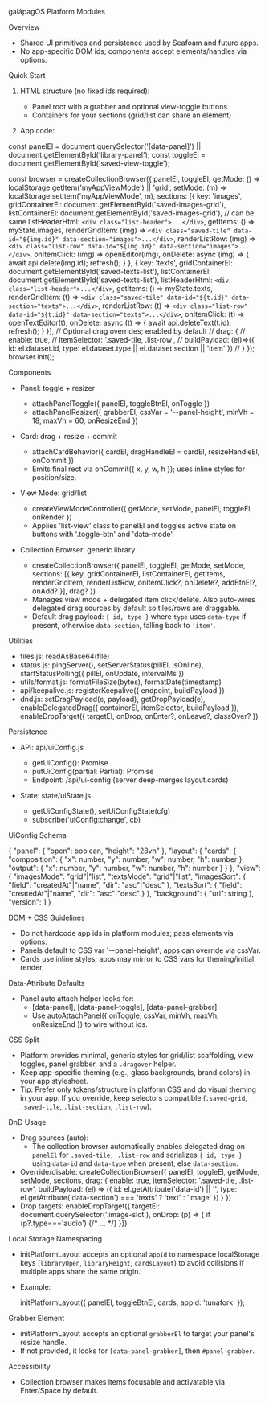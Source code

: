 galápagOS Platform Modules

Overview

- Shared UI primitives and persistence used by Seafoam and future apps.
- No app-specific DOM ids; components accept elements/handles via options.

Quick Start

1) HTML structure (no fixed ids required):
   - Panel root with a grabber and optional view-toggle buttons
   - Containers for your sections (grid/list can share an element)

2) App code:

  const panelEl = document.querySelector('[data-panel]') || document.getElementById('library-panel');
  const toggleEl = document.getElementById('saved-view-toggle');

  const browser = createCollectionBrowser({
    panelEl,
    toggleEl,
    getMode: () => localStorage.getItem('myAppViewMode') || 'grid',
    setMode: (m) => localStorage.setItem('myAppViewMode', m),
    sections: [{
      key: 'images',
      gridContainerEl: document.getElementById('saved-images-grid'),
      listContainerEl: document.getElementById('saved-images-grid'), // can be same
      listHeaderHtml: `<div class="list-header">...</div>`,
      getItems: () => myState.images,
      renderGridItem: (img) => `<div class="saved-tile" data-id="${img.id}" data-section="images">...</div>`,
      renderListRow: (img) => `<div class="list-row" data-id="${img.id}" data-section="images">...</div>`,
      onItemClick: (img) => openEditor(img),
      onDelete: async (img) => { await api.delete(img.id); refresh(); }
    }, {
      key: 'texts',
      gridContainerEl: document.getElementById('saved-texts-list'),
      listContainerEl: document.getElementById('saved-texts-list'),
      listHeaderHtml: `<div class="list-header">...</div>`,
      getItems: () => myState.texts,
      renderGridItem: (t) => `<div class="saved-tile" data-id="${t.id}" data-section="texts">...</div>`,
      renderListRow: (t) => `<div class="list-row" data-id="${t.id}" data-section="texts">...</div>`,
      onItemClick: (t) => openTextEditor(t),
      onDelete: async (t) => { await api.deleteText(t.id); refresh(); }
    }],
    // Optional drag overrides; enabled by default
    // drag: {
    //   enable: true,
    //   itemSelector: '.saved-tile, .list-row',
    //   buildPayload: (el)=>({ id: el.dataset.id, type: el.dataset.type || el.dataset.section || 'item' })
    // }
  });
  browser.init();

Components

- Panel: toggle + resizer
  - attachPanelToggle({ panelEl, toggleBtnEl, onToggle })
  - attachPanelResizer({ grabberEl, cssVar = '--panel-height', minVh = 18, maxVh = 60, onResizeEnd })

- Card: drag + resize + commit
  - attachCardBehavior({ cardEl, dragHandleEl = cardEl, resizeHandleEl, onCommit })
  - Emits final rect via onCommit({ x, y, w, h }); uses inline styles for position/size.

- View Mode: grid/list
  - createViewModeController({ getMode, setMode, panelEl, toggleEl, onRender })
  - Applies 'list-view' class to panelEl and toggles active state on buttons with '.toggle-btn' and 'data-mode'.

- Collection Browser: generic library
  - createCollectionBrowser({ panelEl, toggleEl, getMode, setMode, sections: [{ key, gridContainerEl, listContainerEl, getItems, renderGridItem, renderListRow, onItemClick?, onDelete?, addBtnEl?, onAdd? }], drag? })
  - Manages view mode + delegated item click/delete. Also auto-wires delegated drag sources by default so tiles/rows are draggable.
  - Default drag payload: `{ id, type }` where `type` uses `data-type` if present, otherwise `data-section`, falling back to `'item'`.

Utilities

- files.js: readAsBase64(file)
- status.js: pingServer(), setServerStatus(pillEl, isOnline), startStatusPolling({ pillEl, onUpdate, intervalMs })
- utils/format.js: formatFileSize(bytes), formatDate(timestamp)
- api/keepalive.js: registerKeepalive({ endpoint, buildPayload })
- dnd.js: setDragPayload(e, payload), getDropPayload(e), enableDelegatedDrag({ containerEl, itemSelector, buildPayload }), enableDropTarget({ targetEl, onDrop, onEnter?, onLeave?, classOver? })

Persistence

- API: api/uiConfig.js
  - getUiConfig(): Promise<UiConfig>
  - putUiConfig(partial: Partial<UiConfig>): Promise<UiConfig>
  - Endpoint: /api/ui-config (server deep-merges layout.cards)

- State: state/uiState.js
  - getUiConfigState(), setUiConfigState(cfg)
  - subscribe('uiConfig:change', cb)

UiConfig Schema

{
  "panel": { "open": boolean, "height": "28vh" },
  "layout": {
    "cards": {
      "composition": { "x": number, "y": number, "w": number, "h": number },
      "output": { "x": number, "y": number, "w": number, "h": number }
    }
  },
  "view": {
    "imagesMode": "grid"|"list",
    "textsMode": "grid"|"list",
    "imagesSort": { "field": "createdAt"|"name", "dir": "asc"|"desc" },
    "textsSort": { "field": "createdAt"|"name", "dir": "asc"|"desc" }
  },
  "background": { "url": string },
  "version": 1
}

DOM + CSS Guidelines

- Do not hardcode app ids in platform modules; pass elements via options.
- Panels default to CSS var '--panel-height'; apps can override via cssVar.
- Cards use inline styles; apps may mirror to CSS vars for theming/initial render.

Data-Attribute Defaults

- Panel auto attach helper looks for:
  - [data-panel], [data-panel-toggle], [data-panel-grabber]
  - Use autoAttachPanel({ onToggle, cssVar, minVh, maxVh, onResizeEnd }) to wire without ids.


CSS Split

- Platform provides minimal, generic styles for grid/list scaffolding, view toggles, panel grabber, and a `.dragover` helper.
- Keep app-specific theming (e.g., glass backgrounds, brand colors) in your app stylesheet.
 - Tip: Prefer only tokens/structure in platform CSS and do visual theming in your app. If you override, keep selectors compatible (`.saved-grid`, `.saved-tile`, `.list-section`, `.list-row`).

DnD Usage

- Drag sources (auto):
  - The collection browser automatically enables delegated drag on `panelEl` for `.saved-tile, .list-row` and serializes `{ id, type }` using `data-id` and `data-type` when present, else `data-section`.
- Override/disable:
  createCollectionBrowser({
    panelEl, toggleEl, getMode, setMode, sections,
    drag: {
      enable: true,
      itemSelector: '.saved-tile, .list-row',
      buildPayload: (el) => ({ id: el.getAttribute('data-id') || '', type: el.getAttribute('data-section') === 'texts' ? 'text' : 'image' })
    }
  })
- Drop targets:
  enableDropTarget({ targetEl: document.querySelector('.image-slot'), onDrop: (p) => { if (p?.type==='audio') {/* ... */} }})

Local Storage Namespacing

- initPlatformLayout accepts an optional `appId` to namespace localStorage keys (`libraryOpen`, `libraryHeight`, `cardsLayout`) to avoid collisions if multiple apps share the same origin.
- Example:

  initPlatformLayout({ panelEl, toggleBtnEl, cards, appId: 'tunafork' });

Grabber Element

- initPlatformLayout accepts an optional `grabberEl` to target your panel's resize handle.
- If not provided, it looks for `[data-panel-grabber]`, then `#panel-grabber`.

Accessibility

- Collection browser makes items focusable and activatable via Enter/Space by default.
